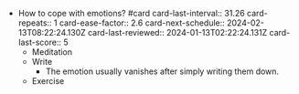 - How to cope with emotions? #card
  card-last-interval:: 31.26
  card-repeats:: 1
  card-ease-factor:: 2.6
  card-next-schedule:: 2024-02-13T08:22:24.130Z
  card-last-reviewed:: 2024-01-13T02:22:24.131Z
  card-last-score:: 5
	- Meditation
	- Write
		- The emotion usually vanishes after simply writing them down.
	- Exercise